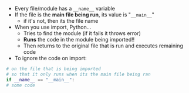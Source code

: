 - Every file/module has a `__name__` variable
- If the file is the **main file being run**, its value is "`__main__`"
	- if it's not, then its the file name
- When you use import, Python...
	- Tries to find the module (if it fails it throws error)
	- **Runs** the code in the module being imported!!
	- Then returns to the original file that is run and executes remaining code
- To ignore the code on import:
```python
# on the file that is being imported
# so that it only runs when its the main file being ran
if __name__ == "__main__":
# some code
```
